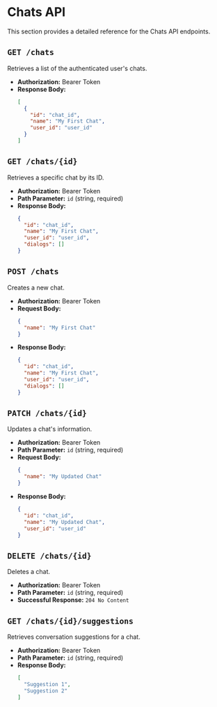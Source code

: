 # Chats API

This section provides a detailed reference for the Chats API endpoints.

## `GET /chats`

Retrieves a list of the authenticated user's chats.

- **Authorization:** Bearer Token
- **Response Body:**
  ```json
  [
    {
      "id": "chat_id",
      "name": "My First Chat",
      "user_id": "user_id"
    }
  ]
  ```

## `GET /chats/{id}`

Retrieves a specific chat by its ID.

- **Authorization:** Bearer Token
- **Path Parameter:** `id` (string, required)
- **Response Body:**
  ```json
  {
    "id": "chat_id",
    "name": "My First Chat",
    "user_id": "user_id",
    "dialogs": []
  }
  ```

## `POST /chats`

Creates a new chat.

- **Authorization:** Bearer Token
- **Request Body:**
  ```json
  {
    "name": "My First Chat"
  }
  ```
- **Response Body:**
  ```json
  {
    "id": "chat_id",
    "name": "My First Chat",
    "user_id": "user_id",
    "dialogs": []
  }
  ```

## `PATCH /chats/{id}`

Updates a chat's information.

- **Authorization:** Bearer Token
- **Path Parameter:** `id` (string, required)
- **Request Body:**
  ```json
  {
    "name": "My Updated Chat"
  }
  ```
- **Response Body:**
  ```json
  {
    "id": "chat_id",
    "name": "My Updated Chat",
    "user_id": "user_id"
  }
  ```

## `DELETE /chats/{id}`

Deletes a chat.

- **Authorization:** Bearer Token
- **Path Parameter:** `id` (string, required)
- **Successful Response:** `204 No Content`

## `GET /chats/{id}/suggestions`

Retrieves conversation suggestions for a chat.

- **Authorization:** Bearer Token
- **Path Parameter:** `id` (string, required)
- **Response Body:**
  ```json
  [
    "Suggestion 1",
    "Suggestion 2"
  ]
  ```
